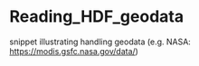 # Reading_HDF_geodata
snippet illustrating handling geodata (e.g. NASA: https://modis.gsfc.nasa.gov/data/)
